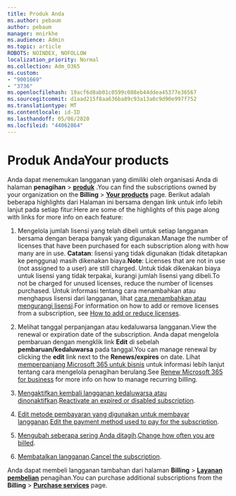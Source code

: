 ```yaml
---
title: Produk Anda
ms.author: pebaum
author: pebaum
manager: mnirkhe
ms.audience: Admin
ms.topic: article
ROBOTS: NOINDEX, NOFOLLOW
localization_priority: Normal
ms.collection: Adm_O365
ms.custom:
- "9001669"
- "3736"
ms.openlocfilehash: 19acf6d8ab01c0599c088eb44ddea45377e36567
ms.sourcegitcommit: d1aad215f8aa636ba89c93a13a0c9d90e997f752
ms.translationtype: MT
ms.contentlocale: id-ID
ms.lasthandoff: 05/06/2020
ms.locfileid: "44062864"
---
```

# <a name="your-products"></a><span data-ttu-id="80a89-102">Produk Anda</span><span class="sxs-lookup"><span data-stu-id="80a89-102">Your products</span></span>

<span data-ttu-id="80a89-103">Anda dapat menemukan langganan yang dimiliki oleh organisasi Anda di halaman **penagihan** > **[produk](https://go.microsoft.com/fwlink/p/?linkid=842054)** .</span><span class="sxs-lookup"><span data-stu-id="80a89-103">You can find the subscriptions owned by your organization on the **Billing** > **[Your products](https://go.microsoft.com/fwlink/p/?linkid=842054)** page.</span></span> <span data-ttu-id="80a89-104">Berikut adalah beberapa highlights dari Halaman ini bersama dengan link untuk info lebih lanjut pada setiap fitur:</span><span class="sxs-lookup"><span data-stu-id="80a89-104">Here are some of the highlights of this page along with links for more info on each feature:</span></span>

1. <span data-ttu-id="80a89-105">Mengelola jumlah lisensi yang telah dibeli untuk setiap langganan bersama dengan berapa banyak yang digunakan.</span><span class="sxs-lookup"><span data-stu-id="80a89-105">Manage the number of licenses that have been purchased for each subscription along with how many are in use.</span></span>  <span data-ttu-id="80a89-106">**Catatan**: lisensi yang tidak digunakan (tidak ditetapkan ke pengguna) masih dikenakan biaya.</span><span class="sxs-lookup"><span data-stu-id="80a89-106">**Note**: Licenses that are not in use (not assigned to a user) are still charged.</span></span>  <span data-ttu-id="80a89-107">Untuk tidak dikenakan biaya untuk lisensi yang tidak terpakai, kurangi jumlah lisensi yang dibeli.</span><span class="sxs-lookup"><span data-stu-id="80a89-107">To not be charged for unused licenses, reduce the number of licenses purchased.</span></span> <span data-ttu-id="80a89-108">Untuk informasi tentang cara menambahkan atau menghapus lisensi dari langganan, lihat [cara menambahkan atau mengurangi lisensi](https://docs.microsoft.com/alchemyinsights/how-to-add-or-reduce-licenses).</span><span class="sxs-lookup"><span data-stu-id="80a89-108">For information on how to add or remove licenses from a subscription, see [How to add or reduce licenses](https://docs.microsoft.com/alchemyinsights/how-to-add-or-reduce-licenses).</span></span>

2. <span data-ttu-id="80a89-109">Melihat tanggal perpanjangan atau kedaluwarsa langganan.</span><span class="sxs-lookup"><span data-stu-id="80a89-109">View the renewal or expiration date of the subscription.</span></span>  <span data-ttu-id="80a89-110">Anda dapat mengelola pembaruan dengan mengklik link **Edit** di sebelah **pembaruan/kedaluwarsa** pada tanggal.</span><span class="sxs-lookup"><span data-stu-id="80a89-110">You can manage renewal by clicking the **edit** link next to the **Renews/expires** on date.</span></span>  <span data-ttu-id="80a89-111">Lihat [memperpanjang Microsoft 365 untuk bisnis](https://go.microsoft.com/fwlink/?linkid=2119216) untuk informasi lebih lanjut tentang cara mengelola penagihan berulang.</span><span class="sxs-lookup"><span data-stu-id="80a89-111">See [Renew Microsoft 365 for business](https://go.microsoft.com/fwlink/?linkid=2119216) for more info on how to manage recurring billing.</span></span>

3. <span data-ttu-id="80a89-112">[Mengaktifkan kembali langganan kedaluwarsa atau dinonaktifkan](https://go.microsoft.com/fwlink/?linkid=2117519).</span><span class="sxs-lookup"><span data-stu-id="80a89-112">[Reactivate an expired or disabled subscription](https://go.microsoft.com/fwlink/?linkid=2117519).</span></span>

4. <span data-ttu-id="80a89-113">[Edit metode pembayaran yang digunakan untuk membayar langganan](https://go.microsoft.com/fwlink/?linkid=2117167).</span><span class="sxs-lookup"><span data-stu-id="80a89-113">[Edit the payment method used to pay for the subscription](https://go.microsoft.com/fwlink/?linkid=2117167).</span></span>

5. <span data-ttu-id="80a89-114">[Mengubah seberapa sering Anda ditagih](https://go.microsoft.com/fwlink/?linkid=2119112).</span><span class="sxs-lookup"><span data-stu-id="80a89-114">[Change how often you are billed](https://go.microsoft.com/fwlink/?linkid=2119112).</span></span>

6. <span data-ttu-id="80a89-115">[Membatalkan langganan](https://go.microsoft.com/fwlink/?linkid=2119113).</span><span class="sxs-lookup"><span data-stu-id="80a89-115">[Cancel the subscription](https://go.microsoft.com/fwlink/?linkid=2119113).</span></span>

<span data-ttu-id="80a89-116">Anda dapat membeli langganan tambahan dari halaman **Billing** > [**Layanan pembelian**](https://go.microsoft.com/fwlink/p/?linkid=868433) penagihan.</span><span class="sxs-lookup"><span data-stu-id="80a89-116">You can purchase additional subscriptions from the **Billing** > [**Purchase services**](https://go.microsoft.com/fwlink/p/?linkid=868433) page.</span></span>
